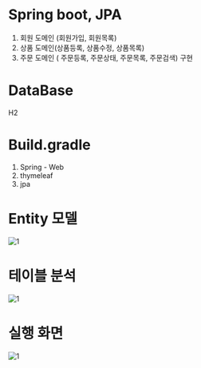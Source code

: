# Spring boot, JPA
 
1. 회원 도메인 (회원가입, 회원목록) 
2. 상품 도메인(상품등록, 상품수정, 상품목록)  
3. 주문 도메인 ( 주문등록, 주문상태, 주문목록, 주문검색) 구현

# DataBase
H2

# Build.gradle
1. Spring - Web
2. thymeleaf
3. jpa

# Entity 모델
![1](https://user-images.githubusercontent.com/95893341/213695113-14b43b45-fe54-411c-b067-1fb51853b877.PNG)

# 테이블 분석
![1](https://user-images.githubusercontent.com/95893341/213695894-f6113470-c54f-43bb-84b1-457e360efe22.PNG)

# 실행 화면
![1](https://user-images.githubusercontent.com/95893341/213695412-449196ec-0580-4939-b158-5246dc47627b.PNG)
